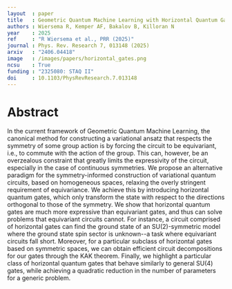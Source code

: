 ```yaml
---
layout  : paper
title   : Geometric Quantum Machine Learning with Horizontal Quantum Gates
authors : Wiersema R, Kemper AF, Bakalov B, Killoran N
year    : 2025
ref     : "R Wiersema et al., PRR (2025)"
journal : Phys. Rev. Research 7, 013148 (2025)
arxiv   : "2406.04418"
image   : /images/papers/horizontal_gates.png
ncsu    : True
funding : "2325080: STAQ II"
doi     : 10.1103/PhysRevResearch.7.013148
---
```


# Abstract
In the current framework of Geometric Quantum Machine Learning, the canonical method for constructing a variational ansatz that respects the symmetry of some group action is by forcing the circuit to be equivariant, i.e., to commute with the action of the group. This can, however, be an overzealous constraint that greatly limits the expressivity of the circuit, especially in the case of continuous symmetries.
    We propose an alternative paradigm for the symmetry-informed construction of variational quantum circuits, based on homogeneous spaces, relaxing the overly stringent requirement of equivariance.
    We achieve this by introducing horizontal quantum gates, which only transform the state with respect to the directions orthogonal to those of the symmetry. 
    We show that horizontal quantum gates are much more expressive than equivariant gates, and thus can solve problems that equivariant circuits cannot. For instance, a circuit comprised of horizontal gates can find the ground state of an SU(2)-symmetric model where the ground state spin sector is unknown--a task where equivariant circuits fall short.
    Moreover, for a particular subclass of horizontal gates based on symmetric spaces, we can obtain efficient circuit decompositions for our gates through the KAK theorem. Finally, we highlight a particular class of horizontal quantum gates that behave similarly to general SU(4) gates, while achieving a quadratic reduction in the number of parameters for a generic problem. 
